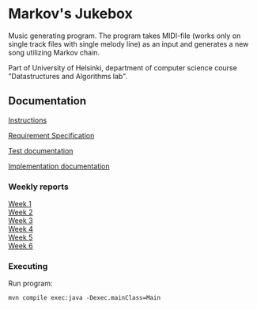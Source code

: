 # Markov's Jukebox

Music generating program. The program takes MIDI-file (works only on single track files with single melody line) as an input and generates a new song utilizing Markov chain. 

Part of University of Helsinki, department of computer science course "Datastructures and Algorithms lab". 

## Documentation

[Instructions](https://github.com/Faktatykki/tira-labra-markovjukebox/blob/main/markovjukebox/documentation/instructions.md)

[Requirement Specification](https://github.com/Faktatykki/tira-labra-markovjukebox/blob/main/markovjukebox/documentation/requirement_specification.md) 

[Test documentation](https://github.com/Faktatykki/tira-labra-markovjukebox/blob/main/markovjukebox/documentation/testdocumentation.md)  

[Implementation documentation](https://github.com/Faktatykki/tira-labra-markovjukebox/blob/main/markovjukebox/documentation/implementation_document.md)  



### Weekly reports

[Week 1](https://github.com/Faktatykki/tira-labra-markovjukebox/blob/main/markovjukebox/documentation/weekly_report_1.md)  
[Week 2](https://github.com/Faktatykki/tira-labra-markovjukebox/blob/main/markovjukebox/documentation/weekly_report_2.md)  
[Week 3](https://github.com/Faktatykki/tira-labra-markovjukebox/blob/main/markovjukebox/documentation/weekly_report_3.md)  
[Week 4](https://github.com/Faktatykki/tira-labra-markovjukebox/blob/main/markovjukebox/documentation/weekly_report_4.md)  
[Week 5](https://github.com/Faktatykki/tira-labra-markovjukebox/blob/main/markovjukebox/documentation/weekly_report_5.md)  
[Week 6](https://github.com/Faktatykki/tira-labra-markovjukebox/blob/main/markovjukebox/documentation/weekly_report_6.md)

### Executing

Run program:

```
mvn compile exec:java -Dexec.mainClass=Main

```

  

